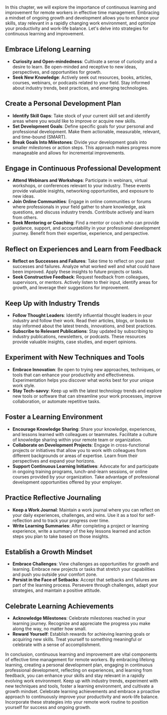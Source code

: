 
In this chapter, we will explore the importance of continuous learning and improvement for remote workers in effective time management. Embracing a mindset of ongoing growth and development allows you to enhance your skills, stay relevant in a rapidly changing work environment, and optimize your productivity and work-life balance. Let's delve into strategies for continuous learning and improvement.

Embrace Lifelong Learning
-------------------------

* **Curiosity and Open-mindedness**: Cultivate a sense of curiosity and a desire to learn. Be open-minded and receptive to new ideas, perspectives, and opportunities for growth.
* **Seek New Knowledge**: Actively seek out resources, books, articles, courses, webinars, or podcasts related to your field. Stay informed about industry trends, best practices, and emerging technologies.

Create a Personal Development Plan
----------------------------------

* **Identify Skill Gaps**: Take stock of your current skill set and identify areas where you would like to improve or acquire new skills.
* **Set Development Goals**: Define specific goals for your personal and professional development. Make them actionable, measurable, relevant, and time-bound (SMART).
* **Break Goals Into Milestones**: Divide your development goals into smaller milestones or action steps. This approach makes progress more manageable and allows for incremental improvements.

Engage in Continuous Professional Development
---------------------------------------------

* **Attend Webinars and Workshops**: Participate in webinars, virtual workshops, or conferences relevant to your industry. These events provide valuable insights, networking opportunities, and exposure to new ideas.
* **Join Online Communities**: Engage in online communities or forums where professionals in your field gather to share knowledge, ask questions, and discuss industry trends. Contribute actively and learn from others.
* **Seek Mentoring or Coaching**: Find a mentor or coach who can provide guidance, support, and accountability in your professional development journey. Benefit from their expertise, experience, and perspective.

Reflect on Experiences and Learn from Feedback
----------------------------------------------

* **Reflect on Successes and Failures**: Take time to reflect on your past successes and failures. Analyze what worked well and what could have been improved. Apply these insights to future projects or tasks.
* **Seek Constructive Feedback**: Request feedback from colleagues, supervisors, or mentors. Actively listen to their input, identify areas for growth, and leverage their suggestions for improvement.

Keep Up with Industry Trends
----------------------------

* **Follow Thought Leaders**: Identify influential thought leaders in your industry and follow their work. Read their articles, blogs, or books to stay informed about the latest trends, innovations, and best practices.
* **Subscribe to Relevant Publications**: Stay updated by subscribing to industry publications, newsletters, or podcasts. These resources provide valuable insights, case studies, and expert opinions.

Experiment with New Techniques and Tools
----------------------------------------

* **Embrace Innovation**: Be open to trying new approaches, techniques, or tools that can enhance your productivity and effectiveness. Experimentation helps you discover what works best for your unique work style.
* **Stay Tech-savvy**: Keep up with the latest technology trends and explore new tools or software that can streamline your work processes, improve collaboration, or automate repetitive tasks.

Foster a Learning Environment
-----------------------------

* **Encourage Knowledge Sharing**: Share your knowledge, experiences, and lessons learned with colleagues or teammates. Facilitate a culture of knowledge sharing within your remote team or organization.
* **Collaborate on Development Projects**: Engage in cross-functional projects or initiatives that allow you to work with colleagues from different backgrounds or areas of expertise. Learn from their perspectives and expand your horizons.
* **Support Continuous Learning Initiatives**: Advocate for and participate in ongoing training programs, lunch-and-learn sessions, or online courses provided by your organization. Take advantage of professional development opportunities offered by your employer.

Practice Reflective Journaling
------------------------------

* **Keep a Work Journal**: Maintain a work journal where you can reflect on your daily experiences, challenges, and wins. Use it as a tool for self-reflection and to track your progress over time.
* **Write Learning Summaries**: After completing a project or learning experience, write a summary of the key lessons learned and action steps you plan to take based on those insights.

Establish a Growth Mindset
--------------------------

* **Embrace Challenges**: View challenges as opportunities for growth and learning. Embrace new projects or tasks that stretch your capabilities and push you outside your comfort zone.
* **Persist in the Face of Setbacks**: Accept that setbacks and failures are part of the learning process. Persevere through challenges, adapt your strategies, and maintain a positive attitude.

Celebrate Learning Achievements
-------------------------------

* **Acknowledge Milestones**: Celebrate milestones reached in your learning journey. Recognize and appreciate the progress you make along the way, no matter how small.
* **Reward Yourself**: Establish rewards for achieving learning goals or acquiring new skills. Treat yourself to something meaningful or celebrate with a sense of accomplishment.

In conclusion, continuous learning and improvement are vital components of effective time management for remote workers. By embracing lifelong learning, creating a personal development plan, engaging in continuous professional development, reflecting on experiences, and learning from feedback, you can enhance your skills and stay relevant in a rapidly evolving work environment. Keep up with industry trends, experiment with new techniques and tools, foster a learning environment, and cultivate a growth mindset. Celebrate learning achievements and embrace a proactive approach to continuously improve your productivity and work-life balance. Incorporate these strategies into your remote work routine to position yourself for success and ongoing growth.
